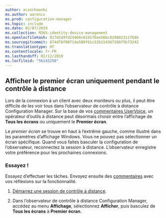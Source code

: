 ```yaml
---
author: aczechowski
ms.author: aaroncz
ms.prod: configuration-manager
ms.topic: include
ms.date: 02/07/2019
ms.collection: M365-identity-device-management
ms.openlocfilehash: 017d249fd2d460c0191f6ee56bc029802311f68b
ms.sourcegitcommit: 874d78f08714a509f61c52b154387268f5b73242
ms.translationtype: HT
ms.contentlocale: fr-FR
ms.lasthandoff: 02/12/2019
ms.locfileid: "56143250"
---
```

## <a name="bkmk_rcmulti"></a> Afficher le premier écran uniquement pendant le contrôle à distance
<!--3231732-->

Lors de la connexion à un client avec deux moniteurs ou plus, il peut être difficile de les voir tous dans l’observateur de contrôle à distance Configuration Manager. Sur la base de vos [commentaires UserVoice](https://configurationmanager.uservoice.com/forums/300492-ideas/suggestions/34609915-use-sccm-to-remote-control-multiple-monitors), un opérateur d’outils à distance peut désormais choisir entre l’affichage de **Tous les écrans** ou uniquement le **Premier écran**. 

Le *premier écran* se trouve en haut à l’extrême gauche, comme illustré dans les paramètres d’affichage Windows. Vous ne pouvez pas sélectionner un écran spécifique. Quand vous faites basculer la configuration de l’observateur, reconnectez la session à distance. L’observateur enregistre votre préférence pour les prochaines connexions. 


### <a name="try-it-out"></a>Essayez !

Essayez d’effectuer les tâches. Envoyez ensuite des [commentaires](/sccm/core/understand/find-help#product-feedback) avec vos réflexions sur la fonctionnalité.

1. [Démarrez une session de contrôle à distance](/sccm/core/clients/manage/remote-control/remotely-administer-a-windows-client-computer).  

2. Dans l’observateur de contrôle à distance Configuration Manager, accédez au menu **Affichage**, sélectionnez **Afficher**, puis basculez de **Tous les écrans** à **Premier écran**.  

